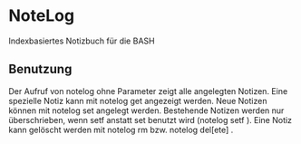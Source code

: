# NoteLog
Indexbasiertes Notizbuch für die BASH

## Benutzung
Der Aufruf von notelog ohne Parameter zeigt alle angelegten Notizen. Eine spezielle Notiz kann mit notelog get <name> angezeigt werden. Neue Notizen können mit notelog set <name> <inhalt> angelegt werden. Bestehende Notizen werden nur überschrieben, wenn setf anstatt set benutzt wird (notelog setf <name> <neuerInhalt>). Eine Notiz kann gelöscht werden mit notelog rm <name> bzw. notelog del[ete] <name>.
